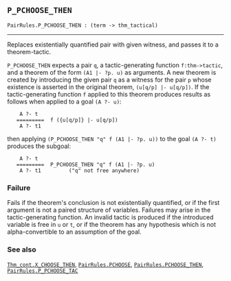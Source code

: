 ## `P_PCHOOSE_THEN`

``` hol4
PairRules.P_PCHOOSE_THEN : (term -> thm_tactical)
```

------------------------------------------------------------------------

Replaces existentially quantified pair with given witness, and passes it
to a theorem-tactic.

`P_PCHOOSE_THEN` expects a pair `q`, a tactic-generating function
`f:thm->tactic`, and a theorem of the form `(A1 |- ?p. u)` as arguments.
A new theorem is created by introducing the given pair `q` as a witness
for the pair `p` whose existence is asserted in the original theorem,
`(u[q/p] |- u[q/p])`. If the tactic-generating function `f` applied to
this theorem produces results as follows when applied to a goal
`(A ?- u)`:

``` hol4
    A ?- t
   =========  f ({u[q/p]} |- u[q/p])
    A ?- t1
```

then applying `(P_PCHOOSE_THEN "q" f (A1 |- ?p. u))` to the goal
`(A ?- t)` produces the subgoal:

``` hol4
    A ?- t
   =========  P_PCHOOSE_THEN "q" f (A1 |- ?p. u)
    A ?- t1         ("q" not free anywhere)
```

### Failure

Fails if the theorem's conclusion is not existentially quantified, or if
the first argument is not a paired structure of variables. Failures may
arise in the tactic-generating function. An invalid tactic is produced
if the introduced variable is free in `u` or `t`, or if the theorem has
any hypothesis which is not alpha-convertible to an assumption of the
goal.

### See also

[`Thm_cont.X_CHOOSE_THEN`](#Thm_cont.X_CHOOSE_THEN),
[`PairRules.PCHOOSE`](#PairRules.PCHOOSE),
[`PairRules.PCHOOSE_THEN`](#PairRules.PCHOOSE_THEN),
[`PairRules.P_PCHOOSE_TAC`](#PairRules.P_PCHOOSE_TAC)
